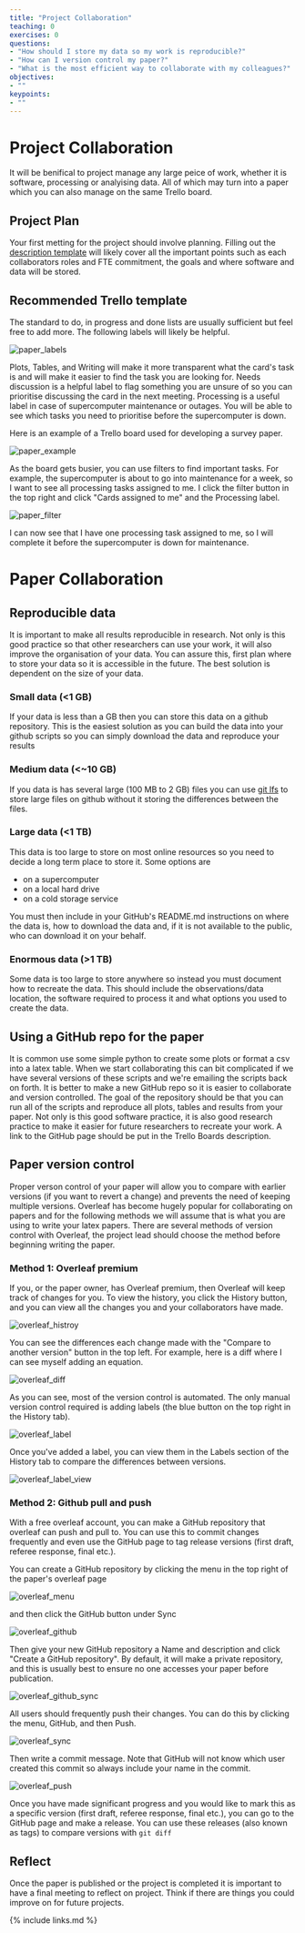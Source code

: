 ```yaml
---
title: "Project Collaboration"
teaching: 0
exercises: 0
questions:
- "How should I store my data so my work is reproducible?"
- "How can I version control my paper?"
- "What is the most efficient way to collaborate with my colleagues?"
objectives:
- ""
keypoints:
- ""
---
```


# Project Collaboration
It will be benifical to project manage any large peice of work, whether it is software, processing or analyising data. All of which may turn into a paper which you can also manage on the same Trello board.

## Project Plan
Your first metting for the project should involve planning. Filling out the [description template](../03-trello/#project-plan) will likely cover all the important points such as each collaborators roles and FTE commitment, the goals and where software and data will be stored.

## Recommended Trello template
The standard to do, in progress and done lists are usually sufficient but feel free to add more. The following labels will likely be helpful.

![paper_labels](../fig/paper_labels.png)

Plots, Tables, and Writing will make it more transparent what the card's task is and will make it easier to find the task you are looking for. Needs discussion is a helpful label to flag something you are unsure of so you can prioritise discussing the card in the next meeting. Processing is a useful label in case of supercomputer maintenance or outages. You will be able to see which tasks you need to prioritise before the supercomputer is down.

Here is an example of a Trello board used for developing a survey paper.

![paper_example](../fig/paper_example.png)

As the board gets busier, you can use filters to find important tasks. For example, the supercomputer is about to go into maintenance for a week, so I want to see all processing tasks assigned to me. I click the filter button in the top right and click "Cards assigned to me" and the Processing label.

![paper_filter](../fig/paper_filter.png)

I can now see that I have one processing task assigned to me, so I will complete it before the supercomputer is down for maintenance.

# Paper Collaboration

## Reproducible data
It is important to make all results reproducible in research. Not only is this good practice so that other researchers can use your work, it will also improve the organisation of your data. You can assure this, first plan where to store your data so it is accessible in the future. The best solution is dependent on the size of your data.

### Small data (<1 GB)
If your data is less than a GB then you can store this data on a github repository. This is the easiest solution as you can build the data into your github scripts so you can simply download the data and reproduce your results

### Medium data (<~10 GB)
If you data is has several large (100 MB to 2 GB) files you can use [git lfs](https://git-lfs.github.com/) to store large files on github without it storing the differences between the files.

### Large data (<1 TB)
This data is too large to store on most online resources so you need to decide a long term place to store it. Some options are
- on a supercomputer
- on a local hard drive
- on a cold storage service

You must then include in your GitHub's README.md instructions on where the data is, how to download the data and, if it is not available to the public, who can download it on your behalf.

### Enormous data (>1 TB)
Some data is too large to store anywhere so instead you must document how to recreate the data. This should include the observations/data location, the software required to process it and what options you used to create the data.

## Using a GitHub repo for the paper
It is common use some simple python to create some plots or format a csv into a latex table. When we start collaborating this can bit complicated if we have several versions of these scripts and we're emailing the scripts back on forth. It is better to make a new GitHub repo so it is easier to collaborate and version controlled. The goal of the repository should be that you can run all of the scripts and reproduce all plots, tables and results from your paper. Not only is this good software practice, it is also good research practice to make it easier for future researchers to recreate your work. A link to the GitHub page should be put in the Trello Boards description.

## Paper version control
Proper verson control of your paper will allow you to compare with earlier versions (if you want to revert a change) and prevents the need of keeping multiple versions. Overleaf has become hugely popular for collaborating on papers and for the following methods we will assume that is what you are using to write your latex papers. There are several methods of version control with Overleaf, the project lead should choose the method before beginning writing the paper.

### Method 1: Overleaf premium
If you, or the paper owner, has Overleaf premium, then Overleaf will keep track of changes for you. To view the history, you click the History button, and you can view all the changes you and your collaborators have made.

![overleaf_histroy](../fig/overleaf_history.png)

You can see the differences each change made with the "Compare to another version" button in the top left. For example, here is a diff where I can see myself adding an equation.

![overleaf_diff](../fig/overleaf_diff.png)

As you can see, most of the version control is automated. The only manual version control required is adding labels (the blue button on the top right in the History tab).

![overleaf_label](../fig/overleaf_label.png)

Once you've added a label, you can view them in the Labels section of the History tab to compare the differences between versions.

![overleaf_label_view](../fig/overleaf_label_view.png)


### Method 2: Github pull and push
With a free overleaf account, you can make a GitHub repository that overleaf can push and pull to. You can use this to commit changes frequently and even use the GitHub page to tag release versions (first draft, referee response, final etc.).

You can create a GitHub repository by clicking the menu in the top right of the paper's overleaf page

![overleaf_menu](../fig/overleaf_menu.png)

and then click the GitHub button under Sync

![overleaf_github](../fig/overleaf_github.png)

Then give your new GitHub repository a Name and description and click "Create a GitHub repository". By default, it will make a private repository, and this is usually best to ensure no one accesses your paper before publication.

![overleaf_github_sync](../fig/overleaf_github_sync.png)

All users should frequently push their changes. You can do this by clicking the menu, GitHub, and then Push.

![overleaf_sync](../fig/overleaf_sync.png)

Then write a commit message. Note that GitHub will not know which user created this commit so always include your name in the commit.

![overleaf_push](../fig/overleaf_push.png)

Once you have made significant progress and you would like to mark this as a specific version (first draft, referee response, final etc.), you can go to the GitHub page and make a release. You can use these releases (also known as tags) to compare versions with `git diff`
<!-- TODO add a link if Paul has a relevant section -->


## Reflect
Once the paper is published or the project is completed it is important to have a final meeting to reflect on project. Think if there are things you could improve on for future projects.


{% include links.md %}

